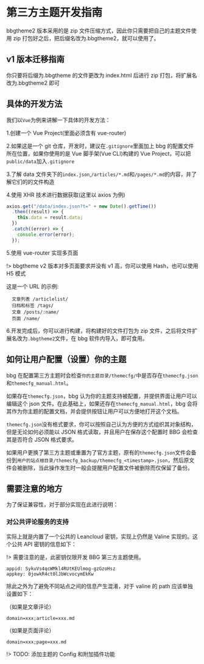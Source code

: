 # 第三方主题开发指南

bbgtheme2 版本采用的是 zip 文件压缩方式，因此你只需要把自己的主题文件使用 zip 打包好之后，把后缀名改为.bbgtheme2，就可以使用了。

## v1 版本迁移指南

你只要将后缀为.bbgtheme 的文件更改为 index.html 后进行 zip 打包，将扩展名改为.bbgtheme2 即可

## 具体的开发方法

我们以`Vue`为例来讲解一下具体的开发方法：

1.创建一个 Vue Project(里面必须含有 vue-router)

2.如果这是一个 git 仓库，开发时，建议在`.gitignore`里面加上 bbg 的配置文件所在位置，如果你使用的是 Vue 脚手架(Vue CLI)构建的 Vue Project，可以把`public/data`加入`.gitignore`

3.了解 data 文件夹下的`index.json`,`/articles/*.md`和`/pages/*.md`的内容，并了解它们的的文件构造

4.使用 XHR 技术进行数据获取(这里以 axios 为例)

```javascript
axios.get("/data/index.json?t=" + new Date().getTime())
  .then((result) => {
    this.data = result.data;
  })
  .catch((error) => {
    console.error(error);
  });
```

5.使用 vue-router 实现多页面

!> bbgtheme v2 版本对多页面要求并没有 v1 高，你可以使用 Hash，也可以使用 H5 模式

这是一个 URL 的示例:

```
  文章列表 /articlelist/
  归档和标签 /tags/
  文章 /posts/:name/
  页面 /name/
```

6.开发完成后，你可以进行构建，将构建好的文件打包为 zip 文件，之后将文件扩展名改为`.bbgtheme2`文件，在 bbg 软件内导入，即可食用。

## 如何让用户配置（设置）你的主题

bbg 在配置第三方主题时会检查`你的主题目录/themecfg/`中是否存在`themecfg.json`和`themecfg_manual.html`。

如果存在`themecfg.json`，bbg 认为你的主题支持被配置，并提供界面让用户可以编辑这个 json 文件。在此基础上，如果还存在`themecfg_manual.html`，bbg 会将其作为你主题的配置文档，并会提供按钮让用户可以方便地打开这个文档。

`themecfg.json`没有格式要求，你可以按照自己认为方便的方式组织其对象结构，但是无论如何必须能以 JSON 格式读取，并且用户在保存这个配置时 BBG 会检查其是否符合 JSON 格式要求。

如果用户更换了第三方主题或重置为了官方主题，原有的`themecfg.json`文件会备份到`用户的站点根目录/themecfg_backup/themecfg_<timestamp>.json`，然后原文件会被删除，当此操作发生时一般会提醒用户配置文件被删除而仅保留了备份。

## 需要注意的地方

为了保证兼容性，对于部分实现在此进行说明：

### 对公共评论服务的支持

实际上就是内置了一个公共的 Leancloud 密钥，实现上仍然是 Valine 实现的。这个公共 API 密钥的信息如下：

!> 需要注意的是，此密钥仅限开发 BBG 第三方主题使用。

```
appid: SykuVs4qcWMkl4RUtKEUlmog-gzGzoHsz
appkey: 0jowkR4ct0lJbWcvocymEkKw
```

除此之外为了避免不同站点之间的信息产生混淆，对于 valine 的 path 应该单独设置如下：

（如果是文章评论）

```
domain=xxx;article=xxx.md
```

（如果是页面评论）

```
domain=xxx;page=xxx.md
```

!> TODO: 添加主题的 Config 和附加插件功能

